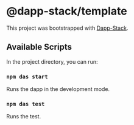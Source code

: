
# @dapp-stack/template

This project was bootstrapped with [Dapp-Stack](https://github.com/Dapp-Stack/Dapp-Stack).

## Available Scripts

In the project directory, you can run:

### `npm das start`

Runs the dapp in the development mode.

### `npm das test`

Runs the test.
